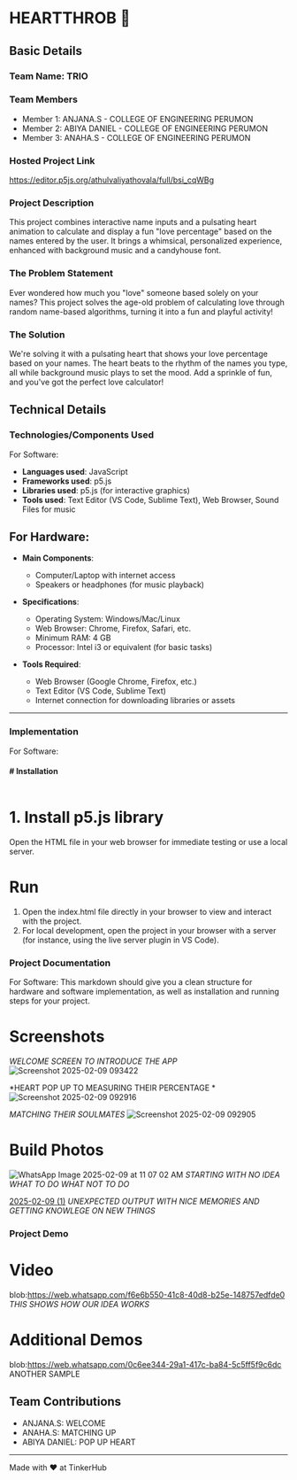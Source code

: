 # HEARTTHROB 🎯


## Basic Details
### Team Name: TRIO


### Team Members
- Member 1: ANJANA.S - COLLEGE OF ENGINEERING PERUMON
- Member 2: ABIYA DANIEL - COLLEGE OF ENGINEERING PERUMON
- Member 3: ANAHA.S - COLLEGE OF ENGINEERING PERUMON

### Hosted Project Link
https://editor.p5js.org/athulvaliyathovala/full/bsi_cqWBg

### Project Description
This project combines interactive name inputs and a pulsating heart animation to calculate and display a fun "love percentage" based on the names entered by the user. It brings a whimsical, personalized experience, enhanced with background music and a candyhouse font.

### The Problem Statement
Ever wondered how much you "love" someone based solely on your names? This project solves the age-old problem of calculating love through random name-based algorithms, turning it into a fun and playful activity!

### The Solution
We're solving it with a pulsating heart that shows your love percentage based on your names. The heart beats to the rhythm of the names you type, all while background music plays to set the mood. Add a sprinkle of fun, and you've got the perfect love calculator!

## Technical Details
### Technologies/Components Used
For Software:
- **Languages used**: JavaScript
- **Frameworks used**: p5.js
- **Libraries used**: p5.js (for interactive graphics)
- **Tools used**: Text Editor (VS Code, Sublime Text), Web Browser, Sound Files for music

## For Hardware:
- **Main Components**:
  - Computer/Laptop with internet access
  - Speakers or headphones (for music playback)
  
- **Specifications**:
  - Operating System: Windows/Mac/Linux
  - Web Browser: Chrome, Firefox, Safari, etc.
  - Minimum RAM: 4 GB
  - Processor: Intel i3 or equivalent (for basic tasks)

- **Tools Required**:
  - Web Browser (Google Chrome, Firefox, etc.)
  - Text Editor (VS Code, Sublime Text)
  - Internet connection for downloading libraries or assets

---

### Implementation

For Software:
#### # Installation
```bash
```
# 1. Install p5.js library
Open the HTML file in your web browser for immediate testing or use a local server.

# Run
1. Open the index.html file directly in your browser to view and interact with the project.
2. For local development, open the project in your browser with a server (for instance, using the live server plugin in VS Code).

### Project Documentation
For Software:
This markdown should give you a clean structure for hardware and software implementation, as well as installation and running steps for your project.

# Screenshots 
*WELCOME SCREEN TO INTRODUCE THE APP*
![Screenshot 2025-02-09 093422](https://github.com/user-attachments/assets/43eb5c0e-790c-4cd7-bde3-d483328dfd3d)

*HEART POP UP TO MEASURING THEIR PERCENTAGE *
![Screenshot 2025-02-09 092916](https://github.com/user-attachments/assets/7ca0688d-b4bc-448c-a6aa-65fea95e67e6)

*MATCHING THEIR SOULMATES*
![Screenshot 2025-02-09 092905](https://github.com/user-attachments/assets/c3ff880d-285a-46e9-9d0b-6e1ebaba9aac)

# Build Photos
![WhatsApp Image 2025-02-09 at 11 07 02 AM](https://github.com/user-attachments/assets/fbe79188-ddd9-460a-87d2-ae792b733052)
*STARTING WITH NO IDEA WHAT TO DO WHAT NOT TO DO*

[2025-02-09 (1)](https://github.com/user-attachments/assets/5e20a747-65e3-42c9-a40d-39c2b789b4fa)
*UNEXPECTED OUTPUT WITH NICE MEMORIES AND GETTING KNOWLEGE ON NEW THINGS*

### Project Demo
# Video
blob:https://web.whatsapp.com/f6e6b550-41c8-40d8-b25e-148757edfde0
*THIS SHOWS HOW OUR IDEA WORKS*

# Additional Demos
blob:https://web.whatsapp.com/0c6ee344-29a1-417c-ba84-5c5ff5f9c6dc
ANOTHER SAMPLE

## Team Contributions
- ANJANA.S: WELCOME 
- ANAHA.S: MATCHING UP
- ABIYA DANIEL: POP UP HEART

---
Made with ❤️ at TinkerHub
